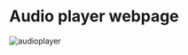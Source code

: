 # Audio player webpage

![audioplayer](https://github.com/user-attachments/assets/3396ec29-c2e6-4472-a431-273631cd4139)

